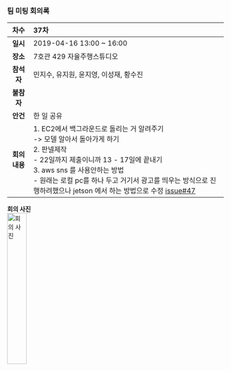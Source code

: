 ### 팀 미팅 회의록

|     차수      | 37차                                                          |
| :-----------: | :----------------------------------------------------------- |
|   **일시**    | 2019-04-16 13:00 ~ 16:00                                    |
|   **장소**    | 7호관 429 자율주행스튜디오                                            |
|  **참석자**   | 민지수, 유지원, 윤지영, 이성재, 황수진                                                   |
|  **불참자**   |                                                               |
|   **안건**    | 한 일 공유 |
| **회의내용**  | 1. EC2에서 백그라운드로 돌리는 거 알려주기<br/>   -> 모델 알아서 돌아가게 하기<br/>2. 판넬제작<br/>   - 22일까지 제출이니까 13 - 17일에 끝내기<br/>3. aws sns 를 사용안하는 방법<br/>   - 원래는 로컬 pc를 하나 두고 거기서 광고를 띄우는 방식으로 진행하려했으나 jetson 에서 하는 방법으로 수정 [issue#47](https://github.com/kookmin-sw/2019-cap1-2019_4/issues/47)<br/>|


**회의 사진**<br/>
<img align="center" src="https://github.com/kookmin-sw/2019-cap1-2019_4/blob/upload_pictures/doc/%ED%9A%8C%EC%9D%98%EB%A1%9D/pictures/2019_05_03.jpg" alt="회의 사진" width = "30%"><br/>
